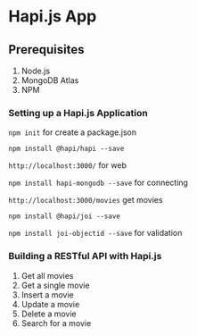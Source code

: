 # Hapi.js App

## Prerequisites

1. Node.js
2. MongoDB Atlas
3. NPM

### Setting up a Hapi.js Application

`npm init` for create a package.json

`npm install @hapi/hapi --save`

`http://localhost:3000/` for web

`npm install hapi-mongodb --save` for connecting

`http://localhost:3000/movies` get movies

`npm install @hapi/joi --save`

`npm install joi-objectid --save` for validation

### Building a RESTful API with Hapi.js

1. Get all movies
2. Get a single movie
3. Insert a movie
4. Update a movie
5. Delete a movie
6. Search for a movie
